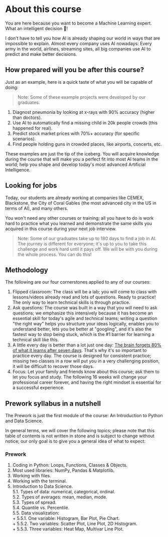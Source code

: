 # About this course

You are here because you want to become a Machine Learning expert. What an intelligent decision 🤯!

I don't have to tell you how AI is already shaping our world in ways that are impossible to explain. Almost every company uses AI nowadays: Every army in the world, airlines, streaming sites, all big companies use AI to predict and make better decisions.

## How prepared will you be after this course?

Just as an example, here is a quick taste of what you will be capable of doing:

> Note: Some of these example projects were developed by our graduates.

1. Diagnost pneumonia by looking at x-rays with 90% accuracy (higher than doctors).
2. Use AI to automatically find a missing child in 20k people crowds (this happened for real).
3. Predict stock market prices with 70%+ accuracy (for specific scenarios).
4. Find people holding guns in crowded places, like airports, concerts, etc.

These examples are just the tip of the iceberg. You will acquire knowledge during the course that will make you a perfect fit into most AI teams in the world; help you shape and develop today's most advanced Artificial Intelligence.

## Looking for jobs

Today, our students are already working at companies like CEMEX, Blackstone, the City of Coral Gables (the most advanced city in the US in terms of AI), and many others.

You won't need any other courses or training; all you have to do is work hard to practice what you learned and demonstrate the same skills you acquired in this course during your next job interview.

> Note: Some of our graduates take up to 180 days to find a job in AI. The journey is different for everyone; it's up to you to take this challenge and work hard until it pays off. We will be with you during the whole process. You can do this!

## Methodology

The following are our four cornerstones applied to any of our courses:

1. Flipped classroom: The class will be a lab; you will come to class with lessons/videos already read and lots of questions. Ready to practice! The only way to learn technical skills is through practice.
2. Ask questions: The course was built in a way that you will need to ask questions; we emphasize this intensively because it has become an essential skill for today's agile and technical teams; writing a question "the right way" helps you structure your ideas logically, enables you to understand better, lets you be better at "googling", and it's also the fastest way to stop being stuck, which is the #1 barrier for learning a technical skill like this.
3. A little every day is better than a lot just one day: [The brain forgets 80% of what it learns after seven days](https://www.mindtools.com/pages/article/forgetting-curve.htm). That's why it's so important to practice every day. The course is designed for consistent practice; missing two classes in a row will put you in a very challenging position, it will be difficult to recover those days.
4. Focus: Let your family and friends know about this course; ask them to let you focus and study. The following 16 weeks will change your professional career forever, and having the right mindset is essential for a successful experience.

## Prework syllabus in a nutshell

The Prework is just the first module of the course: An Introduction to Python and Data Science.

In general terms, we will cover the following topics; please note that this table of contents is not written in stone and is subject to change without notice; our only goal is to give you a general idea of what to expect:

### Prework

1. Coding in Python: Loops, Functions, Classes & Objects.  
2. Most used libraries: NumPy, Pandas & Matplotlib.  
3. Working with files.  
4. Working with the terminal.  
5. Introduction to Data Science.  
    5.1. Types of data: numerical, categorical, ordinal.  
    5.2. Types of averages: mean, median, mode.  
    5.3. Types of spread.   
    5.4. Quantile vs. Percentile.  
    5.5. Data visualization:   
        + 5.5.1. One variable: Histogram, Bar Plot, Pie Chart.  
        + 5.5.2. Two variables: Scatter Plot, Line Plot, 2D Histogram.  
        + 5.5.3. Three variables: Heat Map, Multivar Line Plot.  

